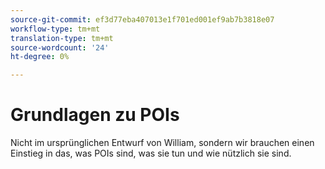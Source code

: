 ```yaml
---
source-git-commit: ef3d77eba407013e1f701ed001ef9ab7b3818e07
workflow-type: tm+mt
translation-type: tm+mt
source-wordcount: '24'
ht-degree: 0%

---
```

# Grundlagen zu POIs

Nicht im ursprünglichen Entwurf von William, sondern wir brauchen einen Einstieg in das, was POIs sind, was sie tun und wie nützlich sie sind.

